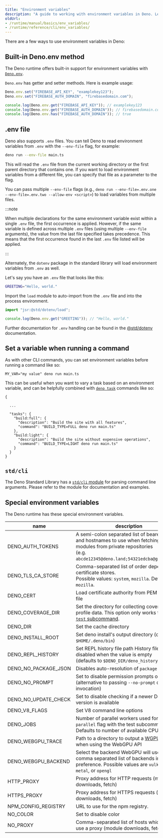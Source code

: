 ```yaml
---
title: "Environment variables"
description: "A guide to working with environment variables in Deno. Learn about Deno.env API, .env file support, CLI configuration, and special environment variables that control Deno's behavior."
oldUrl:
- /runtime/manual/basics/env_variables/
- /runtime/reference/cli/env_variables/
---
```


There are a few ways to use environment variables in Deno:

## Built-in Deno.env method

The Deno runtime offers built-in support for environment variables with
[`Deno.env`](https://docs.deno.com/api/deno/~/Deno.env).

`Deno.env` has getter and setter methods. Here is example usage:

```ts
Deno.env.set("FIREBASE_API_KEY", "examplekey123");
Deno.env.set("FIREBASE_AUTH_DOMAIN", "firebasedomain.com");

console.log(Deno.env.get("FIREBASE_API_KEY")); // examplekey123
console.log(Deno.env.get("FIREBASE_AUTH_DOMAIN")); // firebasedomain.com
console.log(Deno.env.has("FIREBASE_AUTH_DOMAIN")); // true
```

## .env file

Deno also supports `.env` files. You can tell Deno to read environment variables
from `.env` with the `--env-file` flag, for example:

```sh
deno run --env-file main.ts
```

This will read the `.env` file from the current working directory or the first
parent directory that contains one. If you want to load environment variables
from a different file, you can specify that file as a parameter to the flag.

You can pass multiple `--env-file` flags (e.g.,
`deno run --env-file=.env.one --env-file=.env.two --allow-env <script>`) to load
variables from multiple files.

:::note

When multiple declarations for the same environment variable exist within a
single `.env` file, the first occurrence is applied. However, if the same
variable is defined across multiple `.env` files (using multiple `--env-file`
arguments), the value from the last file specified takes precedence. This means
that the first occurrence found in the last `.env` file listed will be applied.

:::

Alternately, the `dotenv` package in the standard library will load environment
variables from `.env` as well.

Let's say you have an `.env` file that looks like this:

```sh
GREETING="Hello, world."
```

Import the `load` module to auto-import from the `.env` file and into the
process environment.

```ts
import "jsr:@std/dotenv/load";

console.log(Deno.env.get("GREETING")); // "Hello, world."
```

Further documentation for `.env` handling can be found in the
[@std/dotenv](https://jsr.io/@std/dotenv/doc) documentation.

## Set a variable when running a command

As with other CLI commands, you can set environment variables before running a
command like so:

```shell
MY_VAR="my value" deno run main.ts
```

This can be useful when you want to vary a task based on an environment
variable, and can be helpfully combined with
[`deno task`](/runtime/reference/cli/task/) commands like so:

```jsonc title="deno.json"
{

  ...
  
  "tasks": {
    "build:full": {
      "description": "Build the site with all features",
      "command": "BUILD_TYPE=FULL deno run main.ts"
    },
    "build:light": {
      "description": "Build the site without expensive operations",
      "command": "BUILD_TYPE=LIGHT deno run main.ts"
    }
  }
}
```

## `std/cli`

The Deno Standard Library has a [`std/cli` module](https://jsr.io/@std/cli) for
parsing command line arguments. Please refer to the module for documentation and
examples.

## Special environment variables

The Deno runtime has these special environment variables.

| name                 | description                                                                                                                                                                       |
| -------------------- | --------------------------------------------------------------------------------------------------------------------------------------------------------------------------------- |
| DENO_AUTH_TOKENS     | A semi-colon separated list of bearer tokens and hostnames to use when fetching remote modules from private repositories<br />(e.g. `abcde12345@deno.land;54321edcba@github.com`) |
| DENO_TLS_CA_STORE    | Comma-separated list of order dependent certificate stores.<br />Possible values: `system`, `mozilla`. Defaults to `mozilla`.                                                     |
| DENO_CERT            | Load certificate authority from PEM encoded file                                                                                                                                  |
| DENO_COVERAGE_DIR    | Set the directory for collecting coverage profile data. This option only works for [`deno test` subcommand](/runtime/reference/cli/test/).                                        |
| DENO_DIR             | Set the cache directory                                                                                                                                                           |
| DENO_INSTALL_ROOT    | Set deno install's output directory (defaults to `$HOME/.deno/bin`)                                                                                                               |
| DENO_REPL_HISTORY    | Set REPL history file path History file is disabled when the value is empty <br />(defaults to `$DENO_DIR/deno_history.txt`)                                                      |
| DENO_NO_PACKAGE_JSON | Disables auto-resolution of `package.json`                                                                                                                                        |
| DENO_NO_PROMPT       | Set to disable permission prompts on access<br />(alternative to passing `--no-prompt` on invocation)                                                                             |
| DENO_NO_UPDATE_CHECK | Set to disable checking if a newer Deno version is available                                                                                                                      |
| DENO_V8_FLAGS        | Set V8 command line options                                                                                                                                                       |
| DENO_JOBS            | Number of parallel workers used for the `--parallel` flag with the test subcommand.<br />Defaults to number of available CPUs.                                                    |
| DENO_WEBGPU_TRACE    | Path to a directory to output a [WGPU trace](https://github.com/gfx-rs/wgpu/pull/619) to when using the WebGPU API                                                                |
| DENO_WEBGPU_BACKEND  | Select the backend WebGPU will use, or a comma separated list of backends in order of preference. Possible values are `vulkan`, `dx12`, `metal`, or `opengl`                      |
| HTTP_PROXY           | Proxy address for HTTP requests (module downloads, fetch)                                                                                                                         |
| HTTPS_PROXY          | Proxy address for HTTPS requests (module downloads, fetch)                                                                                                                        |
| NPM_CONFIG_REGISTRY  | URL to use for the npm registry.                                                                                                                                                  |
| NO_COLOR             | Set to disable color                                                                                                                                                              |
| NO_PROXY             | Comma-separated list of hosts which do not use a proxy (module downloads, fetch)                                                                                                  |
